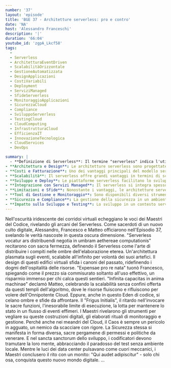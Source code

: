 ```yaml
---
number: '37'
layout: 'episode'
title: 'BGE 37 - Architetture serverless: pro e contro'
date: 'NA'
host: 'Alessandro Franceschi'
description: '|'
duration: '66:04'
youtube_id: 'zgpA_Lkcf58'
tags:
  - 
  - Serverless 
  - ArchitetturaEventDriven 
  - ScalabilitàOrizzontale 
  - GestioneAutomatizzata 
  - DesignApplicazioni 
  - CostiVariabili 
  - Deployment 
  - ServiziManaged 
  - SfideServerless 
  - MonitoraggioApplicazioni 
  - SicurezzaCloud 
  - Compliance 
  - SviluppoServerless 
  - TestingCloud 
  - CloudComputing 
  - InfrastrutturaCloud 
  - EfficienzaIT 
  - InnovazioneTecnologica 
  - CloudServices 
  - DevOps

summary: |
  - **Definizione di Serverless**: Il termine "serverless" indica l'utilizzo di architetture distribuite, spesso event-driven, che permettono scalabilità orizzontale e gestione automatizzata delle risorse, riducendo la necessità di gestire server fisici.
- **Architettura e Design**: Le architetture serverless sono progettate per essere event-driven e permettono una scalabilità automatica e a costi variabili. Questo cambia radicalmente il design delle applicazioni rispetto a modelli tradizionali basati su server dedicati.
- **Costi e Fatturazione**: Uno dei vantaggi principali del modello serverless è il pricing basato sull'uso effettivo delle risorse, il che può risultare in un significativo risparmio di costi per applicazioni con carichi di lavoro variabili.
- **Scalabilità**: Il serverless offre grandi vantaggi in termini di scalabilità, gestendo automaticamente l'allocazione delle risorse in base al carico di lavoro, senza che gli sviluppatori debbano intervenire manualmente.
- **Sviluppo e Deploy**: Le piattaforme serverless facilitano lo sviluppo e il deployment, permettendo agli sviluppatori di concentrarsi sul codice e sulla logica di business senza preoccuparsi della gestione dell'infrastruttura sottostante.
- **Integrazione con Servizi Managed**: Il serverless si integra spesso con altri servizi managed, che possono includere database, sistemi di autenticazione, e altri servizi cloud. Questo può aumentare l'efficienza ma anche la dipendenza da specifici provider.
- **Limitazioni e Sfide**: Nonostante i vantaggi, le architetture serverless possono presentare sfide, come il cold start (ritardi nell'esecuzione delle funzioni dopo periodi di inattività), limitazioni nella durata delle esecuzioni e nella gestione dello stato.
- **Tool di Gestione e Monitoraggio**: Sono disponibili diversi strumenti per il monitoraggio e la gestione delle applicazioni serverless, inclusi quelli offerti dai cloud provider e soluzioni di terze parti come Datadog o New Relic.
- **Sicurezza e Compliance**: La gestione della sicurezza in un ambiente serverless richiede un approccio diverso, spesso basato su permessi finemente granulari e sull'uso di politiche di sicurezza gestite a livello di provider.
- **Impatto sullo Sviluppo e Testing**: Lo sviluppo in un contesto serverless può richiedere un cambiamento di mentalità per gli sviluppatori, specialmente in termini di testing e debugging, dato che l'esecuzione del codice non avviene in un ambiente locale ma direttamente nella piattaforma cloud.
---
```

Nell'oscurità iridescente dei corridoi virtuali echeggiano le voci dei Maestri del Codice, rivelando gli arcani del Serverless. Come sacerdoti di un nuovo culto digitale, Alessandro, Francesco e Matteo officiarono nell'Episodio 37, svelando le verità nascoste in questa oscura dimensione.
"Serverless vocatur ars distribuendi negotia in umbram aethereae computationis" recitarono con sacra fermezza, definendo il Serverless come l'arte di distribuire i compiti nelle ombre dell'elaborazione eterea. Un'architettura plasmata sugli eventi, scalabile all'infinito per volontà dei suoi artefici.
Il design di questi edifici virtuali sfida i canoni del passato, ridefinendo i dogmi dell'ospitalità delle risorse. "Expensae pro re nata" tuonò Francesco, spiegando come il prezzo sia commisurato soltanto all'uso effettivo, un risparmio immenso per chi calca questi sentieri.
"Infinita capacitas in anima machinae" declamò Matteo, celebrando la scalabilità senza confini offerta da questi templi dell'algoritmo, dove le risorse fluiscono e rifluiscono per volere dell'Onnipotente Cloud.
Eppure, anche in questo Eden di codice, si celano ombre e sfide da affrontare. Il "Frigus Initialis", il ritardo nell'invocare le sacre funzioni, l'inesorabile limite di esecuzione, la lotta per mantenere lo stato in un flusso di eventi effimeri.
I Maestri rivelarono gli strumenti per vegliare su queste costruzioni digitali, gli elaborati rituali di monitoraggio e gestione. Perché anche nei meandri del Cloud, il Caos è sempre un pericolo in agguato, un nemico da scacciare con rigore.
La Sicurezza stessa si manifesta in forma diversa, sacre pergamene di permessi e politiche da venerare. E nel sancta sanctorum dello sviluppo, i codificatori devono tramutare la loro mente, abbracciando il paradosso del test senza ambiente locale.
Mentre le luci dei data center pulsavano come cuori meccanici, i Maestri conclusero il rito con un monito: "Qui audet adipiscitur" - solo chi osa, conquista questo nuovo mondo digitale.
...

